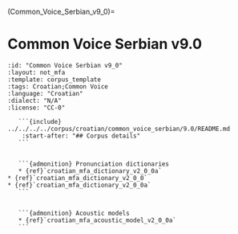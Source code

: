 
(Common_Voice_Serbian_v9_0)=
# Common Voice Serbian v9.0

``````{corpus} Common Voice Serbian v9.0
:id: "Common Voice Serbian v9_0"
:layout: not_mfa
:template: corpus_template
:tags: Croatian;Common Voice
:language: "Croatian"
:dialect: "N/A"
:license: "CC-0"

   ```{include} ../../../../corpus/croatian/common_voice_serbian/9.0/README.md
    :start-after: "## Corpus details"
   ```


   ```{admonition} Pronunciation dictionaries
   * {ref}`croatian_mfa_dictionary_v2_0_0a`
* {ref}`croatian_mfa_dictionary_v2_0_0`
* {ref}`croatian_mfa_dictionary_v2_0_0a`
   ```


   ```{admonition} Acoustic models
   * {ref}`croatian_mfa_acoustic_model_v2_0_0a`
   ```
``````
